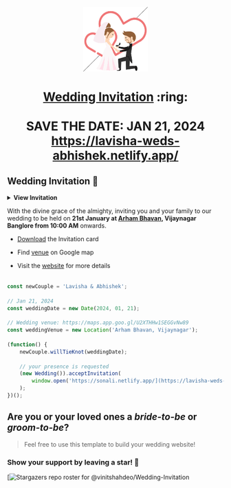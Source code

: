 
<p align="center"><a href="https://lavisha-weds-abhishek.netlify.app/"><img src="./assets/wedding.gif" width="150px" height="150px"/></a></p>
<h1 align="center"><a href="https://lavisha-weds-abhishek.netlify.app/">Wedding Invitation</a> :ring: <br> <br> SAVE THE DATE: JAN 21, 2024 <br> <a href="https://lavisha-weds-abhishek.netlify.app/">https://lavisha-weds-abhishek.netlify.app/</a></h1>



## Wedding Invitation :ring:

<details>
  <summary><strong>View Invitation</strong></summary>
  <a href="https://lavisha-weds-abhishek.netlify.app/"><img src="./assets/img/lavisha.jpeg" /></a>
</details>

With the divine grace of the almighty,
inviting you and your family to our wedding to be held on **21st January at [Arham Bhavan](https://maps.app.goo.gl/U2XTHHw1SEGGvNw89), Vijaynagar Banglore from 10:00 AM** onwards.

- [Download](https://raw.githubusercontent.com/Abhishekravindran/Wedding_invitation/main/invitation/Lavisha%20%26%20Abhishek.pdf) the Invitation card

- Find [venue](https://maps.app.goo.gl/U2XTHHw1SEGGvNw89) on Google map

- Visit the [website](https://lavisha-weds-abhishek.netlify.app/) for more details

```js

const newCouple = 'Lavisha & Abhishek';

// Jan 21, 2024
const weddingDate = new Date(2024, 01, 21);

// Wedding venue: https://maps.app.goo.gl/U2XTHHw1SEGGvNw89
const weddingVenue = new Location('Arham Bhavan, Vijaynagar');

(function() {
    newCouple.willTieKnot(weddingDate);

    // your presence is requested
    (new Wedding()).acceptInvitation(
        window.open('https://sonali.netlify.app/](https://lavisha-weds-abhishek.netlify.app/')
    );
})();


```

## Are you or your loved ones a *bride-to-be* or *groom-to-be*? 
> Feel free to use this template to build your wedding website!

### Show your support by leaving a star! :hugs:

[![Stargazers repo roster for @vinitshahdeo/Wedding-Invitation](https://github.com/Abhishekravindran/Wedding_invitation)

